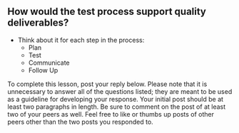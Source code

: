 ## How would the test process support quality deliverables?

- Think about it for each step in the process:
  - Plan
  - Test
  - Communicate
  - Follow Up

To complete this lesson, post your reply below. Please note that it is
unnecessary to answer all of the questions listed; they are meant to be used as
a guideline for developing your response. Your initial post should be at least
two paragraphs in length. Be sure to comment on the post of at least two of your
peers as well. Feel free to like or thumbs up posts of other peers other than
the two posts you responded to.
